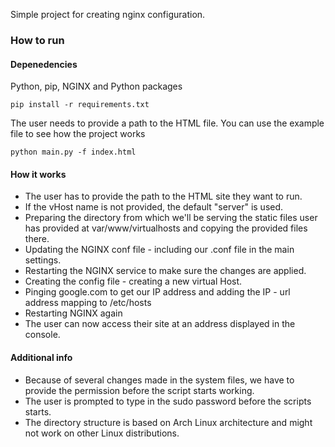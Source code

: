 Simple project for creating nginx configuration.
### How to run
#### Depenedencies
Python, pip, NGINX and Python packages
```
pip install -r requirements.txt
```

The user needs to provide a path to the HTML file.
You can use the example file to see how the project works
```
python main.py -f index.html
```

#### How it works
* The user has to provide the path to the HTML site they want to run.
* If the vHost name is not provided, the default "server" is used.
* Preparing the directory from which we'll be serving the static files user has provided at
var/www/virtualhosts and copying the provided files there.
* Updating the NGINX conf file - including our .conf file in the main settings.
* Restarting the NGINX service to make sure the changes are applied.
* Creating the config file - creating a new virtual Host.
* Pinging google.com to get our IP address and adding the IP - url address mapping to
/etc/hosts
* Restarting NGINX again
* The user can now access their site at an address displayed in the console.

#### Additional info
* Because of several changes made in the system files, we have to provide the permission before
the script starts working. 
* The user is prompted to type in the sudo password before the scripts starts.
* The directory structure is based on Arch Linux architecture and might not work on other Linux distributions.
